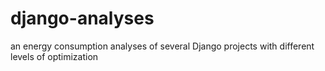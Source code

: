 # django-analyses
an energy consumption analyses of several Django projects with different levels of optimization 
